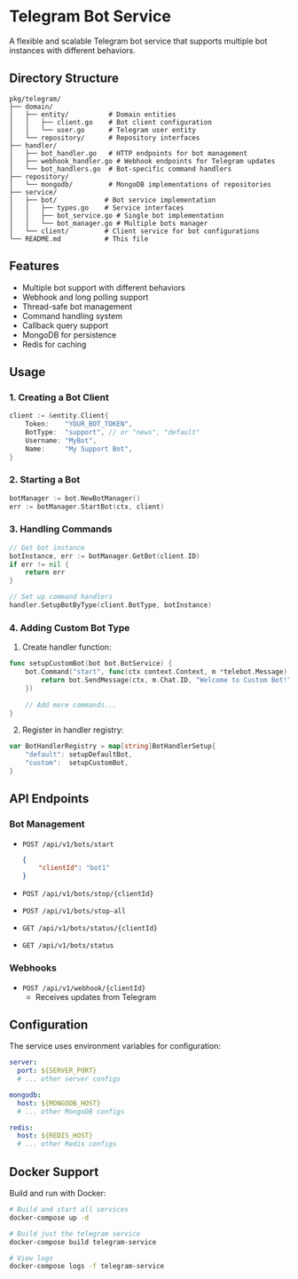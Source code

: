 # Telegram Bot Service

A flexible and scalable Telegram bot service that supports multiple bot instances with different behaviors.

## Directory Structure

```
pkg/telegram/
├── domain/
│   ├── entity/          # Domain entities
│   │   ├── client.go    # Bot client configuration
│   │   └── user.go      # Telegram user entity
│   └── repository/      # Repository interfaces
├── handler/
│   ├── bot_handler.go   # HTTP endpoints for bot management
│   ├── webhook_handler.go # Webhook endpoints for Telegram updates
│   └── bot_handlers.go  # Bot-specific command handlers
├── repository/
│   └── mongodb/         # MongoDB implementations of repositories
├── service/
│   ├── bot/            # Bot service implementation
│   │   ├── types.go    # Service interfaces
│   │   ├── bot_service.go # Single bot implementation
│   │   └── bot_manager.go # Multiple bots manager
│   └── client/         # Client service for bot configurations
└── README.md           # This file

```

## Features

- Multiple bot support with different behaviors
- Webhook and long polling support
- Thread-safe bot management
- Command handling system
- Callback query support
- MongoDB for persistence
- Redis for caching

## Usage

### 1. Creating a Bot Client

```go
client := &entity.Client{
    Token:    "YOUR_BOT_TOKEN",
    BotType:  "support", // or "news", "default"
    Username: "MyBot",
    Name:     "My Support Bot",
}
```

### 2. Starting a Bot

```go
botManager := bot.NewBotManager()
err := botManager.StartBot(ctx, client)
```

### 3. Handling Commands

```go
// Get bot instance
botInstance, err := botManager.GetBot(client.ID)
if err != nil {
    return err
}

// Set up command handlers
handler.SetupBotByType(client.BotType, botInstance)
```

### 4. Adding Custom Bot Type

1. Create handler function:
```go
func setupCustomBot(bot bot.BotService) {
    bot.Command("start", func(ctx context.Context, m *telebot.Message) error {
        return bot.SendMessage(ctx, m.Chat.ID, "Welcome to Custom Bot!")
    })
    
    // Add more commands...
}
```

2. Register in handler registry:
```go
var BotHandlerRegistry = map[string]BotHandlerSetup{
    "default": setupDefaultBot,
    "custom":  setupCustomBot,
}
```

## API Endpoints

### Bot Management

- `POST /api/v1/bots/start`
  ```json
  {
      "clientId": "bot1"
  }
  ```

- `POST /api/v1/bots/stop/{clientId}`
- `POST /api/v1/bots/stop-all`
- `GET /api/v1/bots/status/{clientId}`
- `GET /api/v1/bots/status`

### Webhooks

- `POST /api/v1/webhook/{clientId}`
  - Receives updates from Telegram

## Configuration

The service uses environment variables for configuration:

```yaml
server:
  port: ${SERVER_PORT}
  # ... other server configs

mongodb:
  host: ${MONGODB_HOST}
  # ... other MongoDB configs

redis:
  host: ${REDIS_HOST}
  # ... other Redis configs
```

## Docker Support

Build and run with Docker:

```bash
# Build and start all services
docker-compose up -d

# Build just the telegram service
docker-compose build telegram-service

# View logs
docker-compose logs -f telegram-service
```
